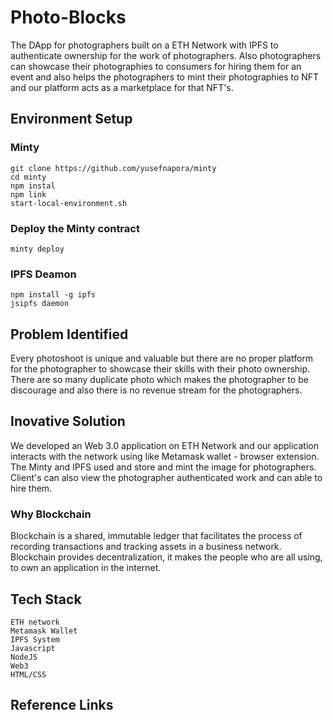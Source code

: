 # Photo-Blocks
The DApp for photographers built on a ETH Network with IPFS to authenticate ownership for the work of photographers. Also photographers can showcase their photographies to consumers for hiring them for an event and also helps the photographers to mint their photographies to NFT and our platform acts as a marketplace for that NFT's.

## Environment Setup 

### Minty
```
git clone https://github.com/yusefnapora/minty
cd minty
npm instal
npm link
start-local-environment.sh
```

### Deploy the Minty contract
```shell
minty deploy
```

### IPFS Deamon
```
npm install -g ipfs
jsipfs daemon
```
## Problem Identified
Every photoshoot is unique and valuable but there are no proper platform for the photographer to showcase their skills with their photo ownership. There are so many duplicate photo which makes the photographer to be discourage and also there is no revenue stream for the photographers.

## Inovative Solution
We developed an Web 3.0 application on ETH Network and our application interacts with the network using like Metamask wallet - browser extension. The Minty and IPFS used and store and mint the image for photographers. Client's can also view the photographer authenticated work and can able to hire them.

### Why Blockchain
Blockchain is a shared, immutable ledger that facilitates the process of recording transactions and tracking assets in a business network.
Blockchain provides decentralization, it makes the people who are all using, to own an application in the internet.

## Tech Stack
```
ETH network
Metamask Wallet
IPFS System
Javascript
NodeJS
Web3
HTML/CSS
```

## Reference Links

